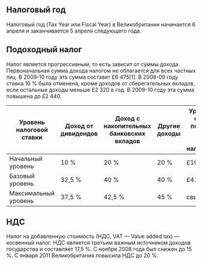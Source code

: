 


## Налоговый год
Налоговый год (Tax Year или Fiscal Year) в Великобритании начинается 6 апреля и заканчивается 5 апреля следующего года.

## Подоходный налог

Налог является прогрессивным, то есть зависит от суммы дохода. Первоначальная сумма дохода налогом не облагается для всех частных лиц. В 2009-10 году эта сумма составит £6 475[1]. В 2008-09 году ставка 10 % была отменена, кроме доходов от сберегательных вкладов, если остальные доходы меньше £2 320 в год. В 2009-10 году эта сумма повышена до £2 440.

| Уровень налоговой ставки | Доход от дивидендов | Доход с накопительных банковских вкладов | Другие доходы | Уровень дохода в фунтах (сверх первоначальной суммы, не подлежащей налогообложению) | 
|-----|---|---|---|---|
| Начальный уровень | 10 %  | 20 %  | 20 %  | £10,000 — £41,865 |
| Базовый уровень | 32,5 % |  40 %  |  40 % |   £41,866- £150,000 |
| Максимальный уровень | 37,5 % | 42,5 % |  45 %  |  свыше £150,000 |

## НДС

Налог на добавленную стоимость (НДС, VAT — Value added tax) — косвенный налог. НДС является третьим важным источником доходов государства и составляет 17,5 %. С ноября 2008 года был снижен до 15 %. С января 2011 Великобритания повысила НДС до 20 %.
